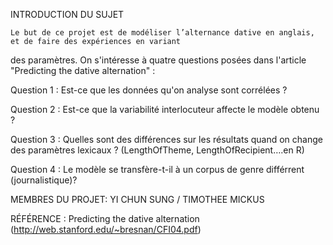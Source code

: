 
INTRODUCTION DU SUJET
    
    Le but de ce projet est de modéliser l’alternance dative en anglais, et de faire des expériences en variant 
des paramètres. On s'intéresse à quatre questions posées dans l'article "Predicting the dative alternation" : 

Question 1 : Est-ce que les données qu'on analyse sont corrélées ?

Question 2 : Est-ce que la variabilité interlocuteur affecte le modèle obtenu ?

Question 3 : Quelles sont des différences sur les résultats quand on change des paramètres lexicaux ?
             (LengthOfTheme, LengthOfRecipient….en R)

Question 4 : Le modèle se transfère-t-il à un corpus de genre différrent (journalistique)?

MEMBRES DU PROJET: YI CHUN SUNG / TIMOTHEE MICKUS

RÉFÉRENCE : Predicting the dative alternation (http://web.stanford.edu/~bresnan/CFI04.pdf)